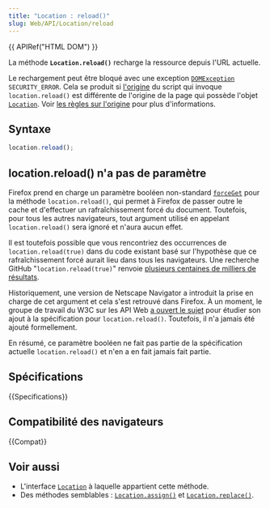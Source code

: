 ```yaml
---
title: "Location : reload()"
slug: Web/API/Location/reload
---
```


{{ APIRef("HTML DOM") }}

La méthode **`Location.reload()`** recharge la ressource depuis l'URL actuelle.

Le rechargement peut être bloqué avec une exception [`DOMException`](/fr/docs/Web/API/DOMException) `SECURITY_ERROR`. Cela se produit si [l'origine](/fr/docs/Glossary/Origin) du script qui invoque `location.reload()` est différente de l'origine de la page qui possède l'objet [`Location`](/fr/docs/Web/API/Location). Voir [les règles sur l'origine](/fr/docs/Web/Security/Same-origin_policy) pour plus d'informations.

## Syntaxe

```js
location.reload();
```

## location.reload() n'a pas de paramètre

Firefox prend en charge un paramètre booléen non-standard [`forceGet`](https://searchfox.org/mozilla-central/source/dom/base/Location.cpp#551) pour la méthode `location.reload()`, qui permet à Firefox de passer outre le cache et d'effectuer un rafraîchissement forcé du document. Toutefois, pour tous les autres navigateurs, tout argument utilisé en appelant `location.reload()` sera ignoré et n'aura aucun effet.

Il est toutefois possible que vous rencontriez des occurrences de `location.reload(true)` dans du code existant basé sur l'hypothèse que ce rafraîchissement forcé aurait lieu dans tous les navigateurs. Une recherche GitHub "`location.reload(true)`" renvoie [plusieurs centaines de milliers de résultats](https://github.com/search?q=%22location.reload%28true%29%22&type=code).

Historiquement, une version de Netscape Navigator a introduit la prise en charge de cet argument et cela s'est retrouvé dans Firefox. À un moment, le groupe de travail du W3C sur les API Web [a ouvert le sujet](https://www.w3.org/2005/06/tracker/webapi/issues/69) pour étudier son ajout à la spécification pour `location.reload()`. Toutefois, il n'a jamais été ajouté formellement.

En résumé, ce paramètre booléen ne fait pas partie de la spécification actuelle `location.reload()` et n'en a en fait jamais fait partie.

## Spécifications

{{Specifications}}

## Compatibilité des navigateurs

{{Compat}}

## Voir aussi

- L'interface [`Location`](/fr/docs/Web/API/Location) à laquelle appartient cette méthode.
- Des méthodes semblables&nbsp;: [`Location.assign()`](/fr/docs/Web/API/Location/assign) et [`Location.replace()`](/fr/docs/Web/API/Location/replace).
